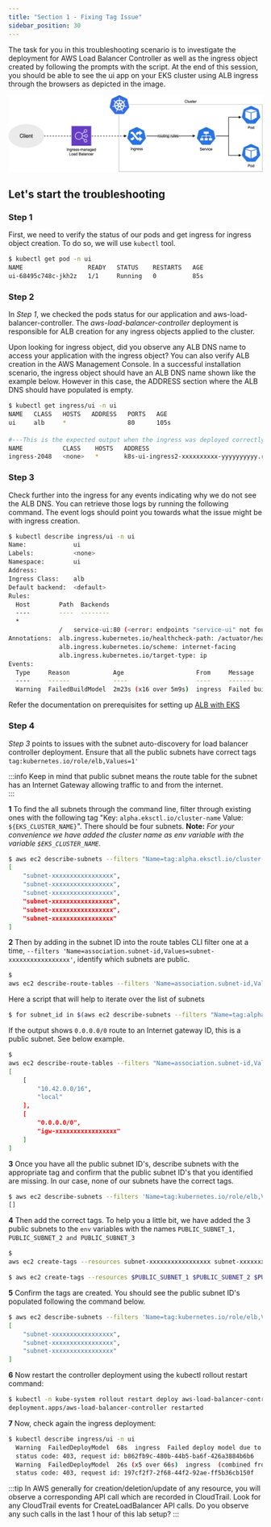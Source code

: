```yaml
---
title: "Section 1 - Fixing Tag Issue"
sidebar_position: 30
---
```


The task for you in this troubleshooting scenario is to investigate the deployment for AWS Load Balancer Controller as well as the ingress object created by following the prompts with the script. At the end of this session, you should be able to see the ui app on your EKS cluster using ALB ingress through the browsers as depicted in the image.

![ingress](./assets/ingress.webp)

## Let's start the troubleshooting

### Step 1

First, we need to verify the status of our pods and get ingress for ingress object creation. To do so, we will use `kubectl` tool.

```bash
$ kubectl get pod -n ui
NAME                  READY   STATUS    RESTARTS   AGE
ui-68495c748c-jkh2z   1/1     Running   0          85s
```

### Step 2

In _Step 1_, we checked the pods status for our application and aws-load-balancer-controller. The _aws-load-balancer-controller_ deployment is responsible for ALB creation for any ingress objects applied to the cluster.

Upon looking for ingress object, did you observe any ALB DNS name to access your application with the ingress object? You can also verify ALB creation in the AWS Management Console. In a successful installation scenario, the ingress object should have an ALB DNS name shown like the example below. However in this case, the ADDRESS section where the ALB DNS should have populated is empty.

```bash
$ kubectl get ingress/ui -n ui
NAME   CLASS   HOSTS   ADDRESS   PORTS   AGE
ui     alb     *                 80      105s

#---This is the expected output when the ingress was deployed correctly--
NAME           CLASS    HOSTS   ADDRESS                                                                   PORTS   AGE
ingress-2048   <none>   *       k8s-ui-ingress2-xxxxxxxxxx-yyyyyyyyyy.region-code.elb.amazonaws.com   80      2m32s
```

### Step 3

Check further into the ingress for any events indicating why we do not see the ALB DNS. You can retrieve those logs by running the following command. The event logs should point you towards what the issue might be with ingress creation.

```bash
$ kubectl describe ingress/ui -n ui
Name:             ui
Labels:           <none>
Namespace:        ui
Address:
Ingress Class:    alb
Default backend:  <default>
Rules:
  Host        Path  Backends
  ----        ----  --------
  *
              /   service-ui:80 (<error: endpoints "service-ui" not found>)
Annotations:  alb.ingress.kubernetes.io/healthcheck-path: /actuator/health/liveness
              alb.ingress.kubernetes.io/scheme: internet-facing
              alb.ingress.kubernetes.io/target-type: ip
Events:
  Type     Reason            Age                    From     Message
  ----     ------            ----                   ----     -------
  Warning  FailedBuildModel  2m23s (x16 over 5m9s)  ingress  Failed build model due to couldn't auto-discover subnets: unable to resolve at least one subnet (0 match VPC and tags: [kubernetes.io/role/elb])

```

Refer the documentation on prerequisites for setting up [ALB with EKS](https://kubernetes-sigs.github.io/aws-load-balancer-controller/v2.4/deploy/subnet_discovery/)

### Step 4

_Step 3_ points to issues with the subnet auto-discovery for load balancer controller deployment. Ensure that all the public subnets have correct tags `tag:kubernetes.io/role/elb,Values=1'`

:::info
Keep in mind that public subnet means the route table for the subnet has an Internet Gateway allowing traffic to and from the internet.  
:::

**1** To find the all subnets through the command line, filter through existing ones with the following tag "Key: `alpha.eksctl.io/cluster-name` Value: `${EKS_CLUSTER_NAME}`". There should be four subnets. **Note:** _For your convenience we have added the cluster name as env variable with the variable `$EKS_CLUSTER_NAME`._

```bash
$ aws ec2 describe-subnets --filters "Name=tag:alpha.eksctl.io/cluster-name,Values=${EKS_CLUSTER_NAME}" --query 'Subnets[].SubnetId[]'
[
    "subnet-xxxxxxxxxxxxxxxxx",
    "subnet-xxxxxxxxxxxxxxxxx",
    "subnet-xxxxxxxxxxxxxxxxx",
    "subnet-xxxxxxxxxxxxxxxxx",
    "subnet-xxxxxxxxxxxxxxxxx",
    "subnet-xxxxxxxxxxxxxxxxx"
]
```

**2** Then by adding in the subnet ID into the route tables CLI filter one at a time, `--filters 'Name=association.subnet-id,Values=subnet-xxxxxxxxxxxxxxxxx'`, identify which subnets are public.

```bash
$
aws ec2 describe-route-tables --filters 'Name=association.subnet-id,Values=<ENTER_SUBNET_ID_HERE>' --query 'RouteTables[].Routes[].[DestinationCidrBlock,GatewayId]'

```

Here a script that will help to iterate over the list of subnets

```bash
$ for subnet_id in $(aws ec2 describe-subnets --filters "Name=tag:alpha.eksctl.io/cluster-name,Values=${EKS_CLUSTER_NAME}" --query 'Subnets[].SubnetId[]' --output text); do echo "Subnect: ${subnet_id}"; aws ec2 describe-route-tables --filters "Name=association.subnet-id,Values=${subnet_id}" --query 'RouteTables[].Routes[].[DestinationCidrBlock,GatewayId]'; done
```

If the output shows `0.0.0.0/0` route to an Internet gateway ID, this is a public subnet. See below example.

```bash
$
aws ec2 describe-route-tables --filters "Name=association.subnet-id,Values=subnet-xxxxxxxxxxxxx0470" --query 'RouteTables[].Routes[].[DestinationCidrBlock,GatewayId]'
[
    [
        "10.42.0.0/16",
        "local"
    ],
    [
        "0.0.0.0/0",
        "igw-xxxxxxxxxxxxxxxxx"
    ]
]
```

**3** Once you have all the public subnet ID's, describe subnets with the appropriate tag and confirm that the public subnet ID's that you identified are missing. In our case, none of our subnets have the correct tags.

```bash
$ aws ec2 describe-subnets --filters 'Name=tag:kubernetes.io/role/elb,Values=1' --query 'Subnets[].SubnetId'
[]
```

**4** Then add the correct tags. To help you a little bit, we have added the 3 public subnets to the `env` variables with the names `PUBLIC_SUBNET_1, PUBLIC_SUBNET_2 and PUBLIC_SUBNET_3`

```bash
$
aws ec2 create-tags --resources subnet-xxxxxxxxxxxxxxxxx subnet-xxxxxxxxxxxxxxxxx subnet-xxxxxxxxxxxxxxxxx --tags 'Key="kubernetes.io/role/elb",Value=1'

```

```bash
$ aws ec2 create-tags --resources $PUBLIC_SUBNET_1 $PUBLIC_SUBNET_2 $PUBLIC_SUBNET_3 --tags 'Key="kubernetes.io/role/elb",Value=1'
```

**5** Confirm the tags are created. You should see the public subnet ID's populated following the command below.

```bash
$ aws ec2 describe-subnets --filters 'Name=tag:kubernetes.io/role/elb,Values=1' --query 'Subnets[].SubnetId'
[
    "subnet-xxxxxxxxxxxxxxxxx",
    "subnet-xxxxxxxxxxxxxxxxx",
    "subnet-xxxxxxxxxxxxxxxxx"
]
```

**6** Now restart the controller deployment using the kubectl rollout restart command:

```bash timeout=180
$ kubectl -n kube-system rollout restart deploy aws-load-balancer-controller
deployment.apps/aws-load-balancer-controller restarted
```

**7** Now, check again the ingress deployment:

```bash expectError=true timeout=180 hook=fix-1 hookTimeout=600
$ kubectl describe ingress/ui -n ui
  Warning  FailedDeployModel  68s  ingress  Failed deploy model due to AccessDenied: User: arn:aws:sts::xxxxxxxxxxxx:assumed-role/alb-controller-20240611131524228000000002/1718115201989397805 is not authorized to perform: elasticloadbalancing:CreateLoadBalancer on resource: arn:aws:elasticloadbalancing:us-west-2:xxxxxxxxxxxx:loadbalancer/app/k8s-ui-ui-5ddc3ba496/* because no identity-based policy allows the elasticloadbalancing:CreateLoadBalancer action
  status code: 403, request id: b862fb9c-480b-44b5-ba6f-426a3884b6b6
  Warning  FailedDeployModel  26s (x5 over 66s)  ingress  (combined from similar events): Failed deploy model due to AccessDenied: User: arn:aws:sts::xxxxxxxxxxxx:assumed-role/alb-controller-20240611131524228000000002/1718115201989397805 is not authorized to perform: elasticloadbalancing:CreateLoadBalancer on resource: arn:aws:elasticloadbalancing:us-west-2:xxxxxxxxxxxx:loadbalancer/app/k8s-ui-ui-5ddc3ba496/* because no identity-based policy allows the elasticloadbalancing:CreateLoadBalancer action
  status code: 403, request id: 197cf2f7-2f68-44f2-92ae-ff5b36cb150f
```

:::tip
In AWS generally for creation/deletion/update of any resource, you will observe a corresponding API call which are recorded in CloudTrail. Look for any CloudTrail events for CreateLoadBalancer API calls. Do you observe any such calls in the last 1 hour of this lab setup?
:::
